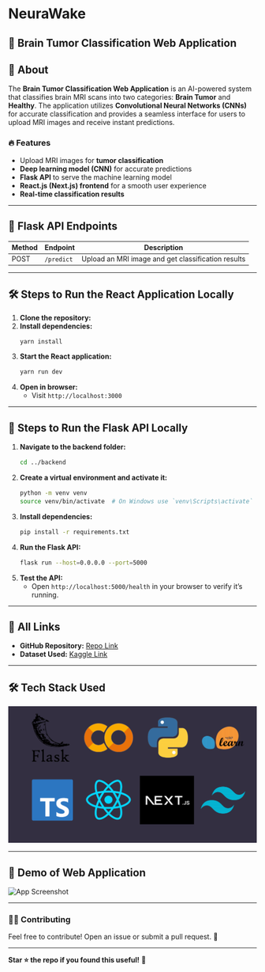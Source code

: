 # NeuraWake 
## 🧠 Brain Tumor Classification Web Application

## 📌 About
The **Brain Tumor Classification Web Application** is an AI-powered system that classifies brain MRI scans into two categories: **Brain Tumor** and **Healthy**. The application utilizes **Convolutional Neural Networks (CNNs)** for accurate classification and provides a seamless interface for users to upload MRI images and receive instant predictions.

### 🔥 Features
- Upload MRI images for **tumor classification**
- **Deep learning model (CNN)** for accurate predictions
- **Flask API** to serve the machine learning model
- **React.js (Next.js) frontend** for a smooth user experience
- **Real-time classification results**

---

## 🚀 Flask API Endpoints
| Method | Endpoint | Description |
|--------|---------|-------------|
| POST | `/predict` | Upload an MRI image and get classification results |


---

## 🛠 Steps to Run the React Application Locally
1. **Clone the repository:**
2. **Install dependencies:**
   ```bash
   yarn install
   ```
3. **Start the React application:**
   ```bash
   yarn run dev
   ```
4. **Open in browser:**
   - Visit `http://localhost:3000`

---

## 🔧 Steps to Run the Flask API Locally
1. **Navigate to the backend folder:**
   ```bash
   cd ../backend
   ```
2. **Create a virtual environment and activate it:**
   ```bash
   python -m venv venv
   source venv/bin/activate  # On Windows use `venv\Scripts\activate`
   ```
3. **Install dependencies:**
   ```bash
   pip install -r requirements.txt
   ```
4. **Run the Flask API:**
   ```bash
   flask run --host=0.0.0.0 --port=5000
   ```
5. **Test the API:**
   - Open `http://localhost:5000/health` in your browser to verify it’s running.

---

## 🔗 All Links
- **GitHub Repository:** [Repo Link](https://github.com/Dinithiii04/NeuraWake)
- **Dataset Used:** [Kaggle Link](https://www.kaggle.com/datasets/preetviradiya/brian-tumor-dataset)

---

## 🛠 Tech Stack Used
![image_alt](https://github.com/Dinithiii04/NeuraWake/blob/5eb6a5b8c34c5178b9697852dbd180c9f46f0c79/techStack.png)


---

## 📸 Demo of Web Application
![App Screenshot]([https://yourimageurl.com/screenshot.png](https://github.com/Dinithiii04/NeuraWake/blob/5c01ff0b22633e1088215c1e52be94c4bc53010c/webapp.mp4))

---

### 👨‍💻 Contributing
Feel free to contribute! Open an issue or submit a pull request. 🚀

---


**Star ⭐ the repo if you found this useful!** 🚀

